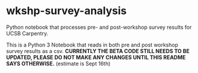 # wkshp-survey-analysis
Python notebook that processes pre- and post-workshop survey results for UCSB Carpentry.

This is a Python 3 Notebook that reads in both pre and post workshop survey results as a csv. **CURRENTLY THE BETA CODE STILL NEEDS TO BE UPDATED, PLEASE DO NOT MAKE ANY CHANGES UNTIL THIS README SAYS OTHERWISE.** (estimate is Sept 16th)
